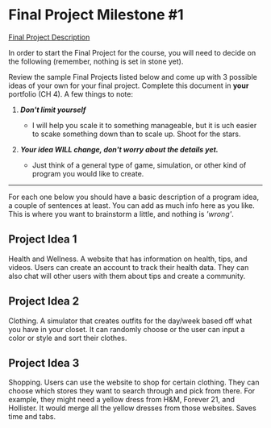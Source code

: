 # Final Project Milestone #1

[Final Project Description](https://docs.google.com/document/d/1j3zgypVjPjzXl4pL1_Wpjvp3GLCW9zcFydkwUjNfNUA/edit?usp=sharing)

In order to start the Final Project for the course, you will need to decide on the following (remember, nothing is set in stone yet).

Review the sample Final Projects listed below and come up with 3 possible ideas of your own for your final project. Complete this document in **your** portfolio (CH 4). A few things to note:

1. ***Don't limit yourself***
    * I will help you scale it to something manageable, but it is  uch easier to scake something down than to scale up. Shoot for the stars.

2. ***Your idea WILL change, don't worry about the details yet.***
    * Just think of a general type of game, simulation, or other kind of program you would like to create.

***

For each one below you should have a basic description of a program idea, a couple of sentences at least. You can add as much info here as you like. This is where you want to brainstorm a little, and nothing is *'wrong'*.

## Project Idea 1

Health and Wellness. A website that has information on health, tips, and videos. Users can create an account to track their health data. They can also chat will other users with them about tips and create a community.

## Project Idea 2
Clothing. A simulator that creates outfits for the day/week based off what you have in your closet. It can randomly choose or the user can input a color or style and sort their clothes. 

## Project Idea 3
Shopping. Users can use the website to shop for certain clothing. They can choose which stores they want to search through and pick from there. For example, they might need a yellow dress from H&M, Forever 21, and Hollister. It would merge all the yellow dresses from those websites. Saves time and tabs.
